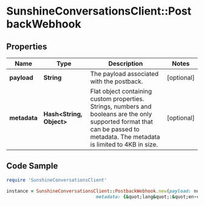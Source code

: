# SunshineConversationsClient::PostbackWebhook

## Properties

Name | Type | Description | Notes
------------ | ------------- | ------------- | -------------
**payload** | **String** | The payload associated with the postback. | [optional] 
**metadata** | **Hash&lt;String, Object&gt;** | Flat object containing custom properties. Strings, numbers and booleans  are the only supported format that can be passed to metadata. The metadata is limited to 4KB in size.  | [optional] 

## Code Sample

```ruby
require 'SunshineConversationsClient'

instance = SunshineConversationsClient::PostbackWebhook.new(payload: null,
                                 metadata: {&quot;lang&quot;:&quot;en-ca&quot;})
```


